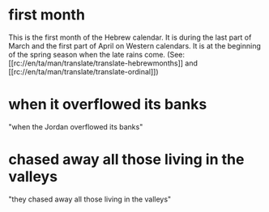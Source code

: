 # first month

This is the first month of the Hebrew calendar. It is during the last part of March and the first part of April on Western calendars. It is at the beginning of the spring season when the late rains come. (See: [[rc://en/ta/man/translate/translate-hebrewmonths]] and [[rc://en/ta/man/translate/translate-ordinal]])

# when it overflowed its banks

"when the Jordan overflowed its banks"

# chased away all those living in the valleys

"they chased away all those living in the valleys"

